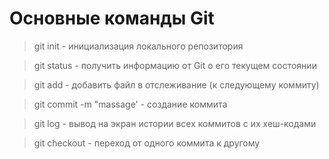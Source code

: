 # Основные команды Git

> git init - инициализация локального репозитория

> git status - получить информацию от Git о его текущем состоянии

> git add - добавить файл в отслеживание (к следующему коммиту)

>git commit -m "massage' - создание коммита

>git log - вывод на экран истории всех коммитов с их хеш-кодами

>git checkout - переход от одного коммита к другому